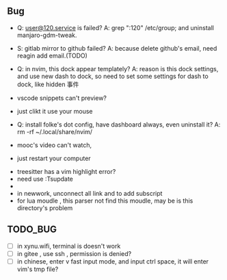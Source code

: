 <!-- 九月 26, 2021 -->

Bug
---
- Q: user@120.service is failed?
  A: grep ":120" /etc/group;  and uninstall manjaro-gdm-tweak.

- S: gitlab mirror to github failed?
  A: because delete github's email, need reagin add email.(TODO)


- Q: in nvim, this dock appear templately?
  A: reason is this dock settings, and use new dash to dock, so need to set some settings for dash to dock, like hidden 事件

- vscode snippets can't preview?
- just clikt it use your mouse

- Q: install folke's dot config, have dashboard always, even uninstall it? 
	A: rm -rf ~/.local/share/nvim/
- mooc's video can't watch, 
- just restart your computer

<!-- - NOTE: not upgrade emacs -->

-  treesitter has a vim highlight error? 
-  need use :Tsupdate
-  
-   in newwork, unconnect all link and to add subscript
-   for lua moudle , this parser not find this moudle, may be is this directory's problem


TODO_BUG
---
- [ ] in xynu.wifi, terminal is doesn't work
- [ ] in gitee , use ssh , permission is denied?
- [ ] in chinese, enter v fast input mode, and input ctrl space, it will enter vim's tmp file?
